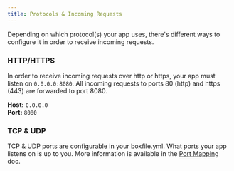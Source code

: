 ```yaml
---
title: Protocols & Incoming Requests
---
```


Depending on which protocol(s) your app uses, there's different ways to configure it in order to receive incoming requests.

### HTTP/HTTPS
In order to receive incoming requests over http or https, your app must listen on `0.0.0.0:8080`. All incoming requests to ports 80 (http) and https (443) are forwarded to port 8080.

**Host:** `0.0.0.0`  
**Port:** `8080`


### TCP & UDP
TCP & UDP ports are configurable in your boxfile.yml. What ports your app listens on is up to you. More information is available in the [Port Mapping](/domains-networking/port-mapping/) doc.
